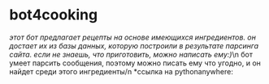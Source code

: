 # bot4cooking
*этот бот предлагает рецепты на основе имеющихся ингредиентов. он достает их из базы данных, которую построили в результате парсинга сайта. если не знаешь, что приготовить, можно написать ему:)*\n
бот умеет парсить сообщения, поэтому можно писать ему что угодно, и он найдет среди этого ингредиенты/n
*ссылка на pythonanywhere:
